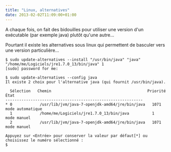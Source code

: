 ```yaml
---
title: "Linux, alternatives"
date: 2013-02-02T11:09:00+01:00
---
```

A chaque fois, on fait des bidouilles pour utiliser une version d'un exécutable (par exemple java) plutôt qu'une autre...

Pourtant il existe les alternatives sous linux qui permettent de basculer vers une version particulière...


```
$ sudo update-alternatives --install "/usr/bin/java" "java" "/home/me/Logiciels/jre1.7.0_13/bin/java" 1
[sudo] password for me: 

$ sudo update-alternatives --config java
Il existe 2 choix pour l'alternative java (qui fournit /usr/bin/java).

  Sélection   Chemin                                          Priorité  État
------------------------------------------------------------
* 0            /usr/lib/jvm/java-7-openjdk-amd64/jre/bin/java   1071      mode automatique
  1            /home/me/Logiciels/jre1.7.0_13/bin/java          1         mode manuel
  2            /usr/lib/jvm/java-7-openjdk-amd64/jre/bin/java   1071      mode manuel

Appuyez sur <Entrée> pour conserver la valeur par défaut[*] ou choisissez le numéro sélectionné :
$
```

<div style="height: 0; overflow: hidden;">update-alternatives config java install
</div>
